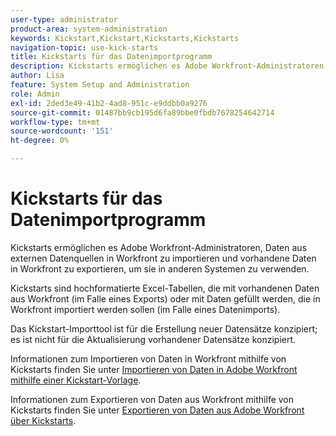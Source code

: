 ```yaml
---
user-type: administrator
product-area: system-administration
keywords: Kickstart,Kickstart,Kickstarts,Kickstarts
navigation-topic: use-kick-starts
title: Kickstarts für das Datenimportprogramm
description: Kickstarts ermöglichen es Adobe Workfront-Administratoren, Daten aus externen Datenquellen in Workfront zu importieren und vorhandene Daten in Workfront zu exportieren, um sie in anderen Systemen zu verwenden.
author: Lisa
feature: System Setup and Administration
role: Admin
exl-id: 2ded3e49-41b2-4ad8-951c-e9ddbb0a9276
source-git-commit: 01487bb9cb195d6fa89bbe0fbdb7678254642714
workflow-type: tm+mt
source-wordcount: '151'
ht-degree: 0%

---
```


# Kickstarts für das Datenimportprogramm

Kickstarts ermöglichen es Adobe Workfront-Administratoren, Daten aus externen Datenquellen in Workfront zu importieren und vorhandene Daten in Workfront zu exportieren, um sie in anderen Systemen zu verwenden.

Kickstarts sind hochformatierte Excel-Tabellen, die mit vorhandenen Daten aus Workfront (im Falle eines Exports) oder mit Daten gefüllt werden, die in Workfront importiert werden sollen (im Falle eines Datenimports).

Das Kickstart-Importtool ist für die Erstellung neuer Datensätze konzipiert; es ist nicht für die Aktualisierung vorhandener Datensätze konzipiert.

Informationen zum Importieren von Daten in Workfront mithilfe von Kickstarts finden Sie unter [Importieren von Daten in Adobe Workfront mithilfe einer Kickstart-Vorlage](../../../administration-and-setup/manage-workfront/using-kick-starts/import-data-via-kickstarts.md).

Informationen zum Exportieren von Daten aus Workfront mithilfe von Kickstarts finden Sie unter [Exportieren von Daten aus Adobe Workfront über Kickstarts](../../../administration-and-setup/manage-workfront/using-kick-starts/export-data-from-wf-via-kick-starts.md).
